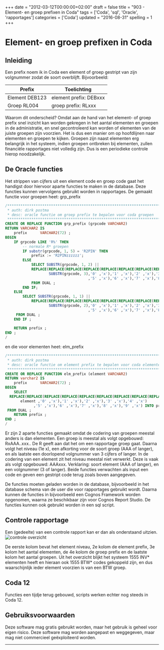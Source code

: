 +++
date = "2012-03-12T00:00:00+02:00"
draft = false
title = "903 - Element- en groep prefixen in Coda"
tags = ['Coda', 'sql', 'Oracle', 'rapportages']
categories = ['Coda']
updated = "2016-08-31"
spelling = 1
+++

# Element- en groep prefixen in Coda


## Inleiding

Een prefix noem ik in Coda een element of groep gestript van zijn volgnummer zodat de soort overblijft.
Bijvoorbeeld:

Prefix           | Toelichting
---------------- | ------------------------
Element DEB123   | element prefix: DEBxxx
Groep RL004      | groep prefix: RLxxx

Waarom dit onderscheid? Omdat aan de hand van het element- of groep prefix snel
inzicht kan worden gekregen in het aantal elementen en groepen in de
administratie, en snel gecontroleerd kan worden of elementen van de juiste
groepen zijn voorzien. Het is dus een manier om op hoofdlijnen naar elementen en
groepen te kijken.  Groepen zijn naast elementen erg belangrijk in het systeem,
indien groepen ontbreken bij elementen, zullen financiële rapportages niet
volledig zijn. Dus is een periodieke controle hierop noodzakelijk.


## De Oracle functies

Het strippen van cijfers uit een element code en groep code gaat het handigst
door hiervoor aparte functies te maken in de database. Deze functies kunnen
vervolgens gebruikt worden in rapportages.
De gemaakt functie voor groepen heet: grp_prefix
```sql
/*******************************************************************************
 * auth: dirk postma
 * desc: oracle functie om groep prefix te bepalen voor coda groepen
 ******************************************************************************/
CREATE OR REPLACE FUNCTION grp_prefix (grpcode VARCHAR2)
RETURN VARCHAR2 IS
    prefix      VARCHAR2(72) ;
BEGIN
    IF grpcode LIKE 'R%' THEN
        -- normale R* groepen
        IF substr(grpcode, 1, 5) = 'R2PIN' THEN
            prefix := 'R2PINzzzzzz';
        ELSE
            SELECT SUBSTR(grpcode, 1, 2) ||
            REPLACE(REPLACE(REPLACE(REPLACE(REPLACE(REPLACE(REPLACE(REPLACE(REPLACE(REPLACE(
                    SUBSTR(grpcode, 3),'0' ,'x'),'1' ,'x'),'2' ,'x'),'3' ,'x'),'4' ,'x')
                                      ,'5' ,'x'),'6' ,'x'),'7' ,'x'),'8' ,'x'),'9' ,'x') INTO prefix
            FROM DUAL ;
        END IF;
    ELSE
        SELECT SUBSTR(grpcode, 1, 1) ||
            REPLACE(REPLACE(REPLACE(REPLACE(REPLACE(REPLACE(REPLACE(REPLACE(REPLACE(REPLACE(
                    SUBSTR(grpcode, 2),'0' ,'x'),'1' ,'x'),'2' ,'x'),'3' ,'x'),'4' ,'x')
                                      ,'5' ,'x'),'6' ,'x'),'7' ,'x'),'8' ,'x'),'9' ,'x') INTO prefix
     FROM DUAL ;
    END IF ;
 
    RETURN prefix ;
END ;
/
```

en die voor elementen heet: elm_prefix
```sql
/*******************************************************************************
 * auth: dirk postma
 * desc: oracle functie om element prefix te bepalen voor coda elementen
 ******************************************************************************/
CREATE OR REPLACE FUNCTION elm_prefix (element VARCHAR2)
RETURN varchar2 IS
    prefix      VARCHAR2(72) ;
BEGIN
    SELECT
  REPLACE(REPLACE(REPLACE(REPLACE(REPLACE(REPLACE(REPLACE(REPLACE(REPLACE(REPLACE(
       element ,'0' ,'x'),'1' ,'x'),'2' ,'x'),'3' ,'x'),'4' ,'x')
             ,'5' ,'x'),'6' ,'x'),'7' ,'x'),'8' ,'x'),'9' ,'x') INTO prefix
 FROM DUAL ;
    RETURN prefix ;
END ;
/
```

Er zijn 2 aparte functies gemaakt omdat de codering van groepen meestal anders is dan elementen.
Een groep is meestal als volgt opgebouwd: RxAAA..xxx.. De R geeft aan dat het om een rapportage groep gaat. Daarna
volgt het niveau (1e x), een afkorting voor de soort groep (AAA of langer), en als laatste een doorlopend volgnummer
van 3 cijfers of langer.
In de codering van een element zit het niveau meestal niet verwerkt. Deze is vaak als volgt opgebouwd: AAAxxx.
Verklaring: soort element (AAA of langer), en een volgnummer (3 of langer).
Beide functies verwachten als input een code en geven een gestript code terug zoals boven aangegeven.

De functies moeten geladen worden in de database, bijvoorbeeld in het database schema van de user die voor rapportages
gebruikt wordt. Daarna kunnen de functies in bijvoorbeeld een Cognos Framework worden opgenomen, waarna ze beschikbaar
zijn voor Cognos Report Studio. De functies kunnen ook gebruikt worden in een sql script.


## Controle rapportage

Een (gedeelte) van een controle rapport kan er dan als onderstaand uitzien.
![controle overzicht](/img/201-coda-prefixen-coda03r045.jpg)

De eerste kolom bevat het element niveau, 2e kolom de element prefix, 3e kolom het aantal elementen, de 4e kolom de
groep prefix en de laatste kolom het aantal groepen. Uit het overzicht blijkt het systeem 1555 INV* elementen heeft en
hieraan ook 1555 BTW* codes gekoppeld zijn, en dus waarschijnlijk ieder element voorzien is van een BTW groep.


## Coda 12
Functies een tijdje terug gebouwd, scripts werken echter nog steeds in Coda 12.


## Gebruiksvoorwaarden

Deze software mag gratis gebruikt worden, maar het gebruik is geheel voor eigen risico. Deze software mag worden
aangepast en weggegeven, maar mag niet commercieel geëxploiteerd worden. 

* * *

